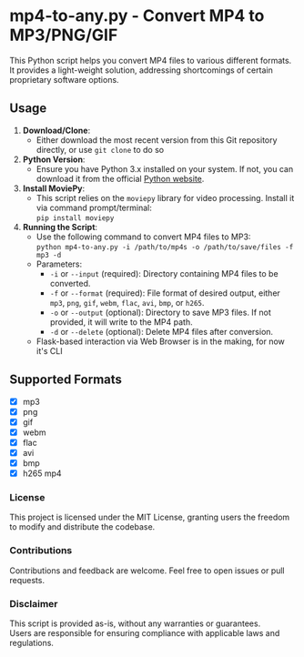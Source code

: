 # mp4-to-any.py - Convert MP4 to MP3/PNG/GIF

This Python script helps you convert MP4 files to various different formats.<br>
It provides a light-weight solution, addressing shortcomings of certain proprietary software options.

## Usage
1. **Download/Clone**:
   - Either download the most recent version from this Git repository directly, or use `git clone` to do so
2. **Python Version**:
   - Ensure you have Python 3.x installed on your system. If not, you can download it from the official [Python website](https://www.python.org/downloads/).
3. **Install MoviePy**:
   - This script relies on the `moviepy` library for video processing. Install it via command prompt/terminal:<br>`pip install moviepy`
4. **Running the Script**:
    - Use the following command to convert MP4 files to MP3:<br>`python mp4-to-any.py -i /path/to/mp4s -o /path/to/save/files -f mp3 -d`
    - Parameters:
      - `-i` or `--input` (required): Directory containing MP4 files to be converted.
      - `-f` or `--format` (required): File format of desired output, either `mp3`, `png`, `gif`, `webm`, `flac`, `avi`, `bmp`, or `h265`.
      - `-o` or `--output` (optional): Directory to save MP3 files. If not provided, it will write to the MP4 path.
      - `-d` or `--delete` (optional): Delete MP4 files after conversion.
   - Flask-based interaction via Web Browser is in the making, for now it's CLI

## Supported Formats
- [x] mp3
- [x] png
- [x] gif
- [x] webm
- [x] flac
- [x] avi
- [x] bmp
- [x] h265 mp4

### License
This project is licensed under the MIT License, granting users the freedom to modify and distribute the codebase.

### Contributions
Contributions and feedback are welcome. Feel free to open issues or pull requests.

### Disclaimer
This script is provided as-is, without any warranties or guarantees.<br>
Users are responsible for ensuring compliance with applicable laws and regulations.
